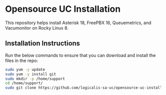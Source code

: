 # Opensource UC Installation

This repository helps install Asterisk 18, FreePBX 16, Queuemetrics, and Vacumonitor on Rocky Linux 8.

## Installation Instructions

Run the below commands to ensure that you can download and install the files in the repo:

```bash
sudo yum -y update
sudo yum -y install git
sudo mkdir -p /home/support
cd /home/support/
sudo git clone https://github.com/logicalis-sa-uc/opensource-uc-installation.git
